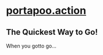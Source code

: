 # [portapoo.action](https://calebgray.github.io/portapoo.action)
## The Quickest Way to Go!
When you gotto go...